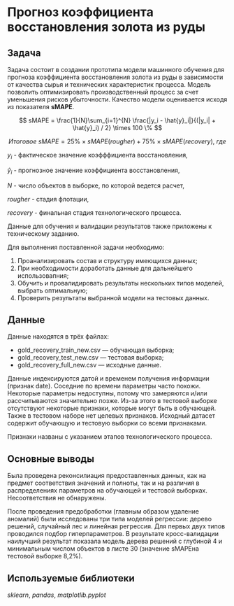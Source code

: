 # Прогноз коэффициента восстановления золота из руды

## Задача

Задача состоит в создании прототипа модели машинного обучения для прогноза коэффициента восстановления золота из руды в зависимости от качества сырья и технических характеристик процесса. Модель позволить оптимизировать производственный процесс за счет уменьшения рисков убыточности. Качество модели оценивается исходя из показателя **sMAPE**. 

$$ sMAPE = \frac{1}{N}\sum_{i=1}^{N} \frac{|y_i - \hat{y}_i|}{(|y_i| + \hat{y}_i) / 2} \times 100 \% $$

$$ Итоговое\ sMAPE = 25\%\times sMAPE(rougher) + 75\%\times sMAPE(recovery),\ где $$

$y_i$ - фактическое значение коэфффициента восстановления,

$\hat{y}_i$ - прогнозное значение коэффициента восстановления,

$N$ - число объектов в выборке, по которой ведется расчет,

$rougher$ - стадия флотации,

$recovery$ - финальная стадия технологического процесса.

Данные для обучения и валидации результатов также приложены к техническому заданию. 

Для выполнения поставленной задачи необходимо:

1. Проанализировать состав и структуру имеющихся данных;
2. При необходимости доработать данные для дальнейшего использовапния;
2. Обучить и провалидировать результаты нескольких типов моделей, выбрать оптимальную;
3. Проверить результаты выбранной модели на тестовых данных.

## Данные

Данные находятся в трёх файлах:
- gold_recovery_train_new.csv — обучающая выборка;
- gold_recovery_test_new.csv — тестовая выборка;
- gold_recovery_full_new.csv — исходные данные.

Данные индексируются датой и временем получения информации (признак date). Соседние по времени параметры часто похожи. Некоторые параметры недоступны, потому что замеряются и/или рассчитываются значительно позже. Из-за этого в тестовой выборке отсутствуют некоторые признаки, которые могут быть в обучающей. Также в тестовом наборе нет целевых признаков.
Исходный датасет содержит обучающую и тестовую выборки со всеми признаками.

Признаки названы с указанием этапов технологического процесса.

## Основные выводы

Была проведена реконсилиация предоставленных данных, как на предмет соответствия значений и полноты, так и на различия в распределениях параметров на обучающей и тестовой выборках. Несоответствия не обнаружены.

После проведения предобработки (главным образом удаление аномалий) были исследованы три типа моделей регрессии: дерево решений, случайный лес и линейная регрессия. Для первых двух типов проводился подбор гиперпараметров. В результате кросс-валидации наилучший результат показала модель дерева решений с глубиной 4 и минимальным числом объектов в листе 30 (значение sMAPEна тестовой выборке 8,2%).

## Используемые библиотеки
*sklearn*, *pandas*, *matplotlib.pyplot*
